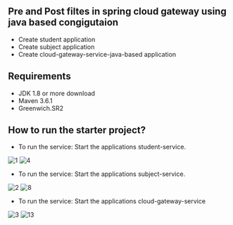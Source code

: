 ## Pre and Post filtes in spring cloud gateway using java based congigutaion

- Create student application
- Create subject application
- Create cloud-gateway-service-java-based application


## Requirements
- JDK 1.8 or more download
- Maven 3.6.1 
- Greenwich.SR2

## How to run the starter project?
- To run the service: Start the applications student-service.

![1](https://user-images.githubusercontent.com/85616604/158134165-c5cbd553-d6d2-4488-963a-d7722772d09b.png)
![4](https://user-images.githubusercontent.com/85616604/158134169-9cb30d14-19e2-4204-af33-27c5c929d31d.png)

- To run the service: Start the applications subject-service.

![2](https://user-images.githubusercontent.com/85616604/158134167-23bc911a-512c-415a-9277-e58a563ae6b0.png)
![8](https://user-images.githubusercontent.com/85616604/158134179-89807299-873e-4b5f-b397-5ee3f52c226e.png)


- To run the service: Start the applications cloud-gateway-service

![3](https://user-images.githubusercontent.com/85616604/158134164-d0a8786e-2f0e-42a4-adda-b7e5adc354ce.png)
![13](https://user-images.githubusercontent.com/85616604/158134192-eb8fe64e-53db-430b-84ae-bd54a5abf21e.png)
